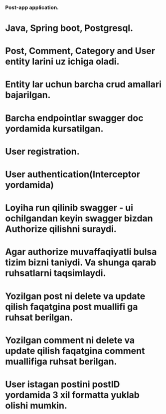 ### Post-app application.
# Java, Spring boot, Postgresql.
# Post, Comment, Category and User entity larini uz ichiga oladi.
# Entity lar uchun barcha crud amallari bajarilgan.
# Barcha endpointlar swagger doc yordamida kursatilgan.
# User registration.
# User authentication(Interceptor yordamida)
# Loyiha run qilinib swagger - ui ochilgandan keyin swagger bizdan Authorize qilishni suraydi. 
# Agar authorize muvaffaqiyatli bulsa tizim bizni taniydi. Va shunga qarab ruhsatlarni taqsimlaydi.
# Yozilgan post ni delete va update qilish faqatgina post muallifi ga ruhsat berilgan.
# Yozilgan comment ni delete va update qilish faqatgina comment muallifiga ruhsat berilgan.
# User istagan postini postID yordamida 3 xil formatta yuklab olishi mumkin.
